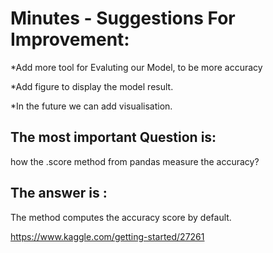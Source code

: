 
# Minutes - Suggestions For Improvement:

*Add more tool for Evaluting our Model, to be more accuracy

*Add figure to display the model result.

*In the future we can add visualisation.


## The most important Question is:
how the .score method from pandas measure the accuracy? 

## The answer is : 
The method computes the accuracy score by default.

https://www.kaggle.com/getting-started/27261
